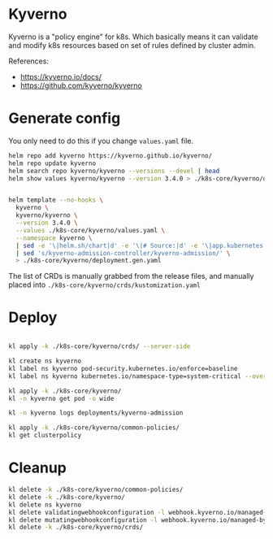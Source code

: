 
# Kyverno

Kyverno is a "policy engine" for k8s.
Which basically means it can validate and modify k8s resources
based on set of rules defined by cluster admin.

References:
- https://kyverno.io/docs/
- https://github.com/kyverno/kyverno

# Generate config

You only need to do this if you change `values.yaml` file.

```bash
helm repo add kyverno https://kyverno.github.io/kyverno/
helm repo update kyverno
helm search repo kyverno/kyverno --versions --devel | head
helm show values kyverno/kyverno --version 3.4.0 > ./k8s-core/kyverno/default-values.yaml
```

```bash

helm template --no-hooks \
  kyverno \
  kyverno/kyverno \
  --version 3.4.0 \
  --values ./k8s-core/kyverno/values.yaml \
  --namespace kyverno \
  | sed -e '\|helm.sh/chart|d' -e '\|# Source:|d' -e '\|app.kubernetes.io/managed-by: Helm|d' -e '\|app.kubernetes.io/instance:|d' -e '\|app.kubernetes.io/version|d' \
  | sed 's/kyverno-admission-controller/kyverno-admission/' \
  > ./k8s-core/kyverno/deployment.gen.yaml

```

The list of CRDs is manually grabbed from the release files, and manually placed into `./k8s-core/kyverno/crds/kustomization.yaml`

# Deploy

```bash

kl apply -k ./k8s-core/kyverno/crds/ --server-side

kl create ns kyverno
kl label ns kyverno pod-security.kubernetes.io/enforce=baseline
kl label ns kyverno kubernetes.io/namespace-type=system-critical --overwrite

kl apply -k ./k8s-core/kyverno/
kl -n kyverno get pod -o wide

kl -n kyverno logs deployments/kyverno-admission

kl apply -k ./k8s-core/kyverno/common-policies/
kl get clusterpolicy

```

# Cleanup

```bash
kl delete -k ./k8s-core/kyverno/common-policies/
kl delete -k ./k8s-core/kyverno/
kl delete ns kyverno
kl delete validatingwebhookconfiguration -l webhook.kyverno.io/managed-by=kyverno
kl delete mutatingwebhookconfiguration -l webhook.kyverno.io/managed-by=kyverno
kl delete -k ./k8s-core/kyverno/crds/
```
